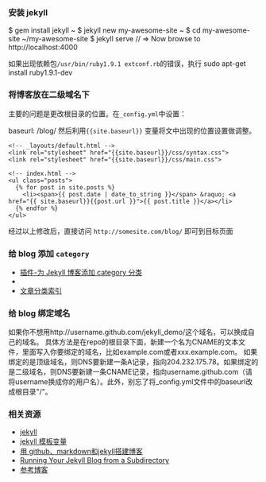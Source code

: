 ### 安装 jekyll
$ gem install jekyll
~ $ jekyll new my-awesome-site
~ $ cd my-awesome-site
~/my-awesome-site $ jekyll serve
// => Now browse to http://localhost:4000

如果出现依赖包`/usr/bin/ruby1.9.1 extconf.rb`的错误，执行
    sudo apt-get install ruby1.9.1-dev


### 将博客放在二级域名下
主要的问题是更改根目录的位置。在`_config.yml`中设置：

  baseurl: /blog/
然后利用`{{site.baseurl}}` 变量将文中出现的位置设置做调整。
```
<!-- _layouts/default.html -->
<link rel="stylesheet" href="{{site.baseurl}}/css/syntax.css">
<link rel="stylesheet" href="{{site.baseurl}}/css/main.css">

<!-- index.html -->
<ul class="posts">
  {% for post in site.posts %}
    <li><span>{{ post.date | date_to_string }}</span> &raquo; <a href="{{ site.baseurl}}{{post.url }}">{{ post.title }}</a></li>
  {% endfor %}
</ul>

```
经过以上修改后，直接访问 `http://somesite.com/blog/` 即可到目标页面

### 给 blog 添加 `category`
- [插件-为 Jekyll 博客添加 category 分类](http://pizn.github.io/2012/02/23/use-category-plugin-for-jekyll-blog.html)
- [](http://stackoverflow.com/questions/20872861/jekyll-display-posts-by-category)
- [文章分类索引](http://blog.segmentfault.com/skyinlayer/1190000000406017)

### 给 blog 绑定域名
如果你不想用http://username.github.com/jekyll_demo/这个域名，可以换成自己的域名。
具体方法是在repo的根目录下面，新建一个名为CNAME的文本文件，里面写入你要绑定的域名，比如example.com或者xxx.example.com。
如果绑定的是顶级域名，则DNS要新建一条A记录，指向204.232.175.78。如果绑定的是二级域名，则DNS要新建一条CNAME记录，指向username.github.com（请将username换成你的用户名）。此外，别忘了将_config.yml文件中的baseurl改成根目录"/"。


### 相关资源
- [jekyll](http://jekyllrb.com/)
- [jekyll 模板变量](http://jekyllrb.com/docs/variables/)
- [用 github、markdown和jekyll搭建博客](http://www.ruanyifeng.com/blog/2012/08/blogging_with_jekyll.html)
- [Running Your Jekyll Blog from a Subdirectory](http://joshbranchaud.com/blog/2013/03/02/Running-Your-Jekyll-Blog-from-a-Subdirectory.html)
- [参考博客](http://arademaker.github.io/)